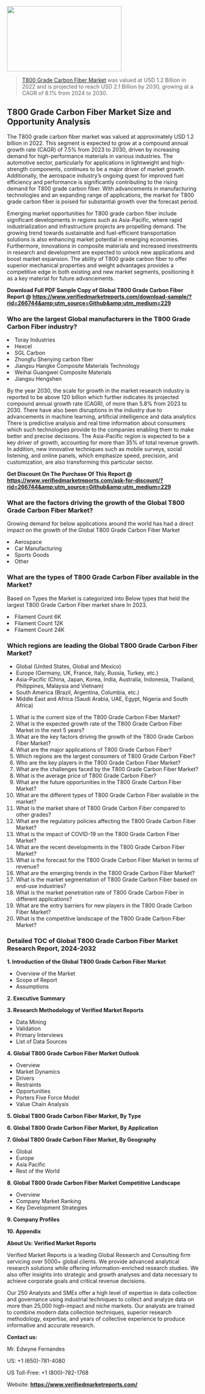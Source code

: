 <img src="https://ffe5etoiles.com/wp-content/uploads/2024/12/MST1-300x171.png" alt="" width="300" height="171" class="alignnone size-medium wp-image-20088" /><blockquote><p><p><a href="https://www.verifiedmarketreports.com/download-sample/?rid=266744&utm_source=Github&utm_medium=229" target="_blank">T800 Grade Carbon Fiber Market</a> was valued at USD 1.2 Billion in 2022 and is projected to reach USD 2.1 Billion by 2030, growing at a CAGR of 8.1% from 2024 to 2030.</p></blockquote><p><h2>T800 Grade Carbon Fiber Market Size and Opportunity Analysis</h2><p>The T800 grade carbon fiber market was valued at approximately USD 1.2 billion in 2022. This segment is expected to grow at a compound annual growth rate (CAGR) of 7.5% from 2023 to 2030, driven by increasing demand for high-performance materials in various industries. The automotive sector, particularly for applications in lightweight and high-strength components, continues to be a major driver of market growth. Additionally, the aerospace industry’s ongoing quest for improved fuel efficiency and performance is significantly contributing to the rising demand for T800 grade carbon fiber. With advancements in manufacturing technologies and an expanding range of applications, the market for T800 grade carbon fiber is poised for substantial growth over the forecast period.</p><p>Emerging market opportunities for T800 grade carbon fiber include significant developments in regions such as Asia-Pacific, where rapid industrialization and infrastructure projects are propelling demand. The growing trend towards sustainable and fuel-efficient transportation solutions is also enhancing market potential in emerging economies. Furthermore, innovations in composite materials and increased investments in research and development are expected to unlock new applications and boost market expansion. The ability of T800 grade carbon fiber to offer superior mechanical properties and weight advantages provides a competitive edge in both existing and new market segments, positioning it as a key material for future advancements.</p></p><p class=""><strong>Download Full PDF Sample Copy of Global T800 Grade Carbon Fiber Report @ <a href="https://www.verifiedmarketreports.com/download-sample/?rid=266744&amp;utm_source=Github&amp;utm_medium=229" target="_blank">https://www.verifiedmarketreports.com/download-sample/?rid=266744&amp;utm_source=Github&amp;utm_medium=229</a></strong></p><h3 id="" class="">Who are the largest Global manufacturers in the T800 Grade Carbon Fiber industry?</h3><p><li>Toray Industries</li><li> Hexcel</li><li> SGL Carbon</li><li> Zhongfu Shenying carbon fiber</li><li> Jiangsu Hangke Composite Materials Technology</li><li> Weihai Guangwei Composite Materials</li><li> Jiangsu Hengshen</li></p><div class=""><div class="" dir="" data-message-author-role="" data-message-id="" data-message-model-slug=""><div class=""><div class=""><div class=""><div class="" dir="" data-message-author-role="" data-message-id="" data-message-model-slug=""><div class=""><div class=""><p>By the year 2030, the scale for growth in the market research industry is reported to be above 120 billion which further indicates its projected compound annual growth rate (CAGR), of more than 5.8% from 2023 to 2030. There have also been disruptions in the industry due to advancements in machine learning, artificial intelligence and data analytics There is predictive analysis and real time information about consumers which such technologies provide to the companies enabling them to make better and precise decisions. The Asia-Pacific region is expected to be a key driver of growth, accounting for more than 35% of total revenue growth. In addition, new innovative techniques such as mobile surveys, social listening, and online panels, which emphasize speed, precision, and customization, are also transforming this particular sector.</p><p><strong>Get Discount On The Purchase Of This Report @&nbsp; <a href="https://www.verifiedmarketreports.com/ask-for-discount/?rid=266744&amp;utm_source=Github&amp;utm_medium=229" target="_blank">https://www.verifiedmarketreports.com/ask-for-discount/?rid=266744&amp;utm_source=Github&amp;utm_medium=229</a></strong></p></div></div></div></div></div></div></div></div><h3 id="" class="">What are the factors driving the growth of the Global T800 Grade Carbon Fiber Market?</h3><p id="" class="">Growing demand for below applications around the world has had a direct impact on the growth of the Global T800 Grade Carbon Fiber Market</p><p id="" class=""><li>Aerospace</li><li> Car Manufacturing</li><li> Sports Goods</li><li> Other</li></p><h3 id="" class="">What are the types of T800 Grade Carbon Fiber available in the Market?</h3><p id="" class="">Based on Types the Market is categorized into Below types that held the largest T800 Grade Carbon Fiber market share In 2023.</p><p id="" class=""><li>Filament Count 6K</li><li> Filament Count 12K</li><li> Filament Count 24K</li></p><h3 id="" class="">Which regions are leading the Global T800 Grade Carbon Fiber Market?</h3><ul><li>Global (United States, Global and Mexico)</li><li>Europe (Germany, UK, France, Italy, Russia, Turkey, etc.)</li><li>Asia-Pacific (China, Japan, Korea, India, Australia, Indonesia, Thailand, Philippines, Malaysia and Vietnam)</li><li>South America (Brazil, Argentina, Columbia, etc.)</li><li>Middle East and Africa (Saudi Arabia, UAE, Egypt, Nigeria and South Africa)</li></ul><p><ol>  <li>What is the current size of the T800 Grade Carbon Fiber Market?</li>  <li>What is the expected growth rate of the T800 Grade Carbon Fiber Market in the next 5 years?</li>  <li>What are the key factors driving the growth of the T800 Grade Carbon Fiber Market?</li>  <li>What are the major applications of T800 Grade Carbon Fiber?</li>  <li>Which regions are the largest consumers of T800 Grade Carbon Fiber?</li>  <li>Who are the key players in the T800 Grade Carbon Fiber Market?</li>  <li>What are the challenges faced by the T800 Grade Carbon Fiber Market?</li>  <li>What is the average price of T800 Grade Carbon Fiber?</li>  <li>What are the future opportunities in the T800 Grade Carbon Fiber Market?</li>  <li>What are the different types of T800 Grade Carbon Fiber available in the market?</li>  <li>What is the market share of T800 Grade Carbon Fiber compared to other grades?</li>  <li>What are the regulatory policies affecting the T800 Grade Carbon Fiber Market?</li>  <li>What is the impact of COVID-19 on the T800 Grade Carbon Fiber Market?</li>  <li>What are the recent developments in the T800 Grade Carbon Fiber Market?</li>  <li>What is the forecast for the T800 Grade Carbon Fiber Market in terms of revenue?</li>  <li>What are the emerging trends in the T800 Grade Carbon Fiber Market?</li>  <li>What is the market segmentation of T800 Grade Carbon Fiber based on end-use industries?</li>  <li>What is the market penetration rate of T800 Grade Carbon Fiber in different applications?</li>  <li>What are the entry barriers for new players in the T800 Grade Carbon Fiber Market?</li>  <li>What is the competitive landscape of the T800 Grade Carbon Fiber Market?</li></ol></p><h3 id="" class="">Detailed TOC of Global T800 Grade Carbon Fiber Market Research Report, 2024-2032</h3><p id="" class=""><strong>1. Introduction of the Global T800 Grade Carbon Fiber Market</strong></p><ul><li>Overview of the Market</li><li>Scope of Report</li><li>Assumptions</li></ul><p id="" class=""><strong>2. Executive Summary</strong></p><p id="" class=""><strong>3. Research Methodology of&nbsp;Verified Market Reports</strong></p><ul><li>Data Mining</li><li>Validation</li><li>Primary Interviews</li><li>List of Data Sources</li></ul><p id="" class=""><strong>4. Global T800 Grade Carbon Fiber Market Outlook</strong></p><ul><li>Overview</li><li>Market Dynamics</li><li>Drivers</li><li>Restraints</li><li>Opportunities</li><li>Porters Five Force Model</li><li>Value Chain Analysis</li></ul><p id="" class=""><strong>5. Global T800 Grade Carbon Fiber Market, By&nbsp;Type</strong></p><p id="" class=""><strong>6. Global T800 Grade Carbon Fiber Market, By Application</strong></p><p id="" class=""><strong>7. Global T800 Grade Carbon Fiber Market, By Geography</strong></p><ul><li>Global</li><li>Europe</li><li>Asia Pacific</li><li>Rest of the World</li></ul><p id="" class=""><strong>8. Global T800 Grade Carbon Fiber Market Competitive Landscape</strong></p><ul><li>Overview</li><li>Company Market Ranking</li><li>Key Development Strategies</li></ul><p id="" class=""><strong>9. Company Profiles</strong></p><p id="" class=""><strong>10. Appendix</strong></p><p id="" class=""><strong>About Us: Verified Market Reports</strong></p><p id="" class="">Verified Market Reports is a leading Global Research and Consulting firm servicing over 5000+ global clients. We provide advanced analytical research solutions while offering information-enriched research studies. We also offer insights into strategic and growth analyses and data necessary to achieve corporate goals and critical revenue decisions.</p><p id="" class="">Our 250 Analysts and SMEs offer a high level of expertise in data collection and governance using industrial techniques to collect and analyze data on more than 25,000 high-impact and niche markets. Our analysts are trained to combine modern data collection techniques, superior research methodology, expertise, and years of collective experience to produce informative and accurate research.</p><p id="" class=""><strong>Contact us:</strong></p><p id="" class="">Mr. Edwyne Fernandes</p><p id="" class="">US: +1 (650)-781-4080</p><p id="" class="">US Toll-Free: +1 (800)-782-1768</p><p id="" class="">Website: <a target="" data-test-app-aware-link=""><strong>https://www.verifiedmarketreports.com/</strong></a></p>
